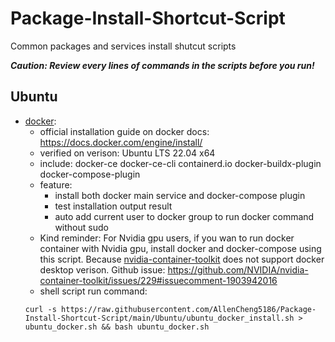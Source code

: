 # Package-Install-Shortcut-Script
Common packages and services install shutcut scripts

_**Caution: Review every lines of commands in the scripts before you run!**_

## Ubuntu
-   [docker](/Ubuntu/docker_install.sh):
    - official installation guide on docker docs: https://docs.docker.com/engine/install/
    - verified on verison: Ubuntu LTS 22.04 x64
    - include: docker-ce docker-ce-cli containerd.io docker-buildx-plugin docker-compose-plugin
    - feature: 
        - install both docker main service and docker-compose plugin
        - test installation output result
        - auto add current user to docker group to run docker command without sudo
    - Kind reminder:
    For Nvidia gpu users, if you wan to run docker container with Nvidia gpu, install docker and docker-compose using this script. Because [nvidia-container-toolkit](https://github.com/NVIDIA/nvidia-container-toolkit) does not support docker desktop verison.
    Github issue: https://github.com/NVIDIA/nvidia-container-toolkit/issues/229#issuecomment-1903942016
    - shell script run command: 
    ```
    curl -s https://raw.githubusercontent.com/AllenCheng5186/Package-Install-Shortcut-Script/main/Ubuntu/ubuntu_docker_install.sh > ubuntu_docker.sh && bash ubuntu_docker.sh
    ```
